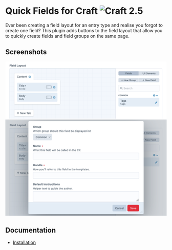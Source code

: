 # Quick Fields for Craft ![Craft 2.5](https://img.shields.io/badge/craft-2.5-red.svg?style=flat-square)

Ever been creating a field layout for an entry type and realise you forgot to create one field? This plugin adds buttons
to the field layout that allow you to quickly create fields and field groups on the same page.

## Screenshots

<img src="docs/assets/screenshot1.png" width="841">
<img src="docs/assets/screenshot2.png" width="841">

## Documentation

- [Installation](docs/installation.md)
